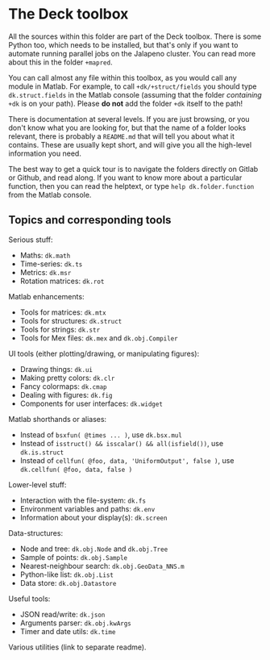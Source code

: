 
# The Deck toolbox

All the sources within this folder are part of the Deck toolbox. 
There is some Python too, which needs to be installed, but that's only if you want to automate running parallel jobs on the Jalapeno cluster.
You can read more about this in the folder `+mapred`.

You can call almost any file within this toolbox, as you would call any module in Matlab. 
For example, to call `+dk/+struct/fields` you should type `dk.struct.fields` in the Matlab console (assuming that the folder _containing_ `+dk` is on your path). 
Please **do not** add the folder `+dk` itself to the path!

There is documentation at several levels. 
If you are just browsing, or you don't know what you are looking for, but that the name of a folder looks relevant, there is probably a `README.md` that will tell you about what it contains.
These are usually kept short, and will give you all the high-level information you need.

The best way to get a quick tour is to navigate the folders directly on Gitlab or Github, and read along. 
If you want to know more about a particular function, then you can read the helptext, or type `help dk.folder.function` from the Matlab console.

## Topics and corresponding tools

Serious stuff:

 - Maths: `dk.math`
 - Time-series: `dk.ts`
 - Metrics: `dk.msr`
 - Rotation matrices: `dk.rot`

Matlab enhancements:

 - Tools for matrices: `dk.mtx`
 - Tools for structures: `dk.struct`
 - Tools for strings: `dk.str`
 - Tools for Mex files: `dk.mex` and `dk.obj.Compiler`

UI tools (either plotting/drawing, or manipulating figures):

 - Drawing things: `dk.ui`
 - Making pretty colors: `dk.clr`
 - Fancy colormaps: `dk.cmap`
 - Dealing with figures: `dk.fig`
 - Components for user interfaces: `dk.widget`

Matlab shorthands or aliases:

 - Instead of `bsxfun( @times ... )`, use `dk.bsx.mul`
 - Instead of `isstruct() && isscalar() && all(isfield())`, use `dk.is.struct`
 - Instead of `cellfun( @foo, data, 'UniformOutput', false )`, use `dk.cellfun( @foo, data, false )`

Lower-level stuff:

 - Interaction with the file-system: `dk.fs`
 - Environment variables and paths: `dk.env`
 - Information about your display(s): `dk.screen`

Data-structures:

 - Node and tree: `dk.obj.Node` and `dk.obj.Tree`
 - Sample of points: `dk.obj.Sample`
 - Nearest-neighbour search: `dk.obj.GeoData_NNS.m`
 - Python-like list: `dk.obj.List`
 - Data store: `dk.obj.Datastore`

Useful tools:

 - JSON read/write: `dk.json`
 - Arguments parser: `dk.obj.kwArgs`
 - Timer and date utils: `dk.time`

Various utilities (link to separate readme).

